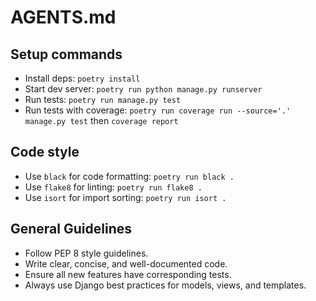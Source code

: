 # AGENTS.md

## Setup commands
- Install deps: `poetry install`
- Start dev server: `poetry run python manage.py runserver`
- Run tests: `poetry run manage.py test`
- Run tests with coverage: `poetry run coverage run --source='.' manage.py test` then `coverage report`

## Code style
- Use `black` for code formatting: `poetry run black .`
- Use `flake8` for linting: `poetry run flake8 .`
- Use `isort` for import sorting: `poetry run isort .`

## General Guidelines
- Follow PEP 8 style guidelines.
- Write clear, concise, and well-documented code.
- Ensure all new features have corresponding tests.
- Always use Django best practices for models, views, and templates.
